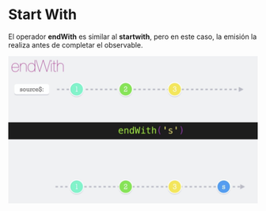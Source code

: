 # Start With

El operador __endWith__ es similar al **startwith**, pero en este caso, la emisión la realiza antes de completar el observable.


![endWith](./../imgs/endWith.png "endWith")